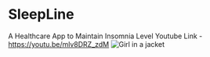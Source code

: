 # SleepLine
A Healthcare App to Maintain Insomnia Level
Youtube Link - https://youtu.be/mlv8DRZ_zdM
<img src="https://github.com/Meraj6091/SleepLine/blob/meraj/v3/client/assets/poster.png" alt="Girl in a jacket"/>
